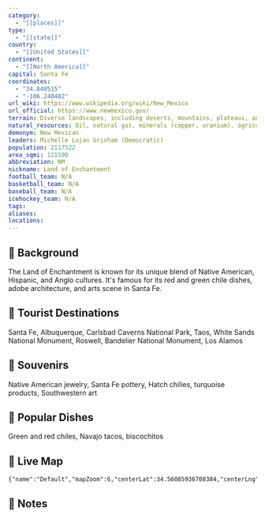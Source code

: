 ```yaml
---
category:
  - "[[places]]"
type:
  - "[[state]]"
country:
  - "[[United States]]"
continent:
  - "[[North America]]"
capital: Santa Fe
coordinates:
  - "34.840515"
  - "-106.248482"
url_wiki: https://www.wikipedia.org/wiki/New_Mexico
url_official: https://www.newmexico.gov/
terrain: Diverse landscapes, including deserts, mountains, plateaus, and canyons.
natural_resources: Oil, natural gas, minerals (copper, uranium), agriculture (chiles), renewable energy sources, wildlife
demonym: New Mexican
leaders: Michelle Lujan Grisham (Democratic)
population: 2117522
area_sqmi: 121590
abbreviation: NM
nickname: Land of Enchantment
football_team: N/A
basketball_team: N/A
baseball_team: N/A
icehockey_team: N/A
tags: 
aliases: 
locations:
---
```

## 🌱 Background
The Land of Enchantment is known for its unique blend of Native American, Hispanic, and Anglo cultures. It's famous for its red and green chile dishes, adobe architecture, and arts scene in Santa Fe.

## 📌 Tourist Destinations
Santa Fe, Albuquerque, Carlsbad Caverns National Park, Taos, White Sands National Monument, Roswell, Bandelier National Monument, Los Alamos

## 🎁 Souvenirs
Native American jewelry, Santa Fe pottery, Hatch chilies, turquoise products, Southwestern art

## 🍲 Popular Dishes
Green and red chiles, Navajo tacos, biscochitos

## 📡 Live Map
```mapview
{"name":"Default","mapZoom":6,"centerLat":34.56085936708384,"centerLng":-105.75439453125001,"query":"","chosenMapSource":0}
```

## 📒 Notes

